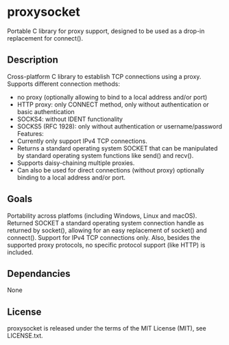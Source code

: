 proxysocket
===========
Portable C library for proxy support, designed to be used as a drop-in replacement for connect().

Description
-----------
Cross-platform C library to establish TCP connections using a proxy.
Supports different connection methods:
 - no proxy (optionally allowing to bind to a local address and/or port)
 - HTTP proxy: only CONNECT method, only without authentication or basic authentication
 - SOCKS4: without IDENT functionality
 - SOCKS5 (RFC 1928): only without authentication or username/password
Features:
 - Currently only support IPv4 TCP connections.
 - Returns a standard operating system SOCKET that can be manipulated by standard operating system functions like send() and recv().
 - Supports daisy-chaining multiple proxies.
 - Can also be used for direct connections (without proxy) optionally binding to a local address and/or port.
 
Goals
-----
Portability across platfoms (including Windows, Linux and macOS).
Returned SOCKET a standard operating system connection handle as returned by socket(), allowing for an easy replacement of socket() and connect().
Support for IPv4 TCP connections only. Also, besides the supported proxy protocols, no specific protocol support (like HTTP) is included.

Dependancies
------------
None

License
-------
proxysocket is released under the terms of the MIT License (MIT), see LICENSE.txt.

